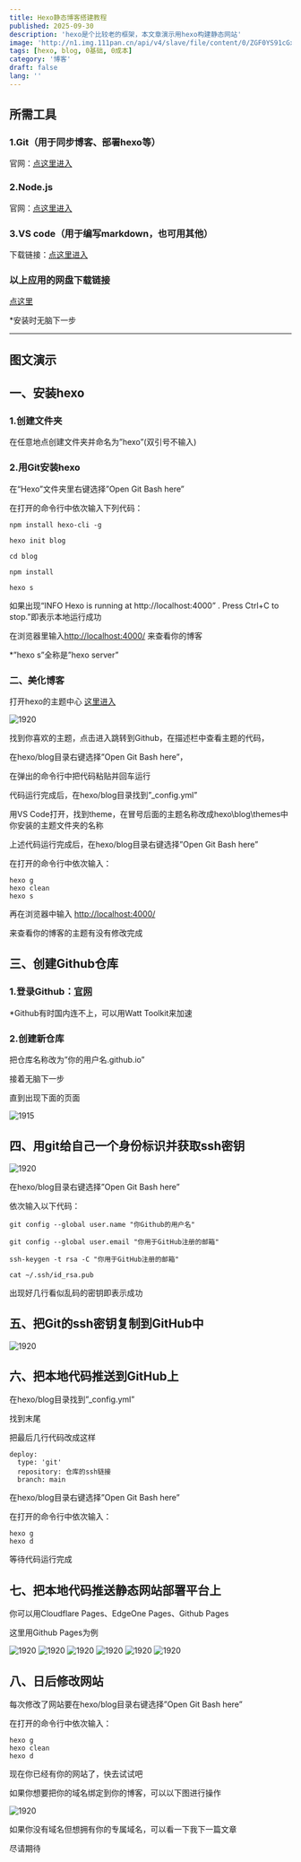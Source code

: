 ```yaml
---
title: Hexo静态博客搭建教程
published: 2025-09-30
description: 'hexo是个比较老的框架，本文章演示用hexo构建静态网站'
image: 'http://n1.img.111pan.cn/api/v4/slave/file/content/0/ZGF0YS91cGxvYWRzLzE0LzAxIEhleG_pnZnmgIHljZrlrqLmkK3lu7rmlZnnqIsvODNlYTFiZjEtYjY2Yy00ZmNlLTk3YWYtMzI0ZTIwMjUyYmVkXzEtMC5wbmc=/0/1-0.png?sign=UL9UNcfDKPDYyCpHk_8Tjyc2obvwjc44Co2uODvM1kA%3D%3A1759574735'
tags: [hexo, blog, 0基础, 0成本]
category: '博客'
draft: false
lang: ''
---
```

## 所需工具

### 1.Git（用于同步博客、部署hexo等）
官网：[点这里进入](https://git-scm.com/)

### 2.Node.js
官网：[点这里进入](https://nodejs.org/zh-cn/)

### 3.VS code（用于编写markdown，也可用其他）
下载链接：[点这里进入](https://code.visualstudio.com/download)

### 以上应用的网盘下载链接
[点这里](https://share.feijipan.com/s/bKXXDuu0)

*安装时无脑下一步
_________

## 图文演示
## 一、安装hexo

### 1.创建文件夹

在任意地点创建文件夹并命名为”hexo”(双引号不输入)

### 2.用Git安装hexo

在“Hexo”文件夹里右键选择”Open Git Bash here”

在打开的命令行中依次输入下列代码：

```
npm install hexo-cli -g

hexo init blog

cd blog

npm install

hexo s
```

如果出现“INFO Hexo is running at http://localhost:4000” . Press Ctrl+C to stop.”即表示本地运行成功

在浏览器里输入[http://localhost:4000/](http://localhost:4000) 来查看你的博客

*”hexo s”全称是”hexo server”

### 二、美化博客

打开hexo的主题中心 [这里进入](https://hexo.io/themes/)

<img src="http://n1.img.111pan.cn/api/v4/slave/file/content/0/ZGF0YS91cGxvYWRzLzE0LzAxIEhleG_pnZnmgIHljZrlrqLmkK3lu7rmlZnnqIsvZjgyZDAyZjQtNjUzYi00OTYyLTlmMTItYjRiMzAzMDU3ODc0XzEtMS53ZWJw/0/1-1.webp?sign=znXU9cAq_giKDbSbbM69MaxspjtL-FbsBPp-EgAlopQ%3D%3A1759574775" alt="1920" title="869">

找到你喜欢的主题，点击进入跳转到Github，在描述栏中查看主题的代码，

在hexo/blog目录右键选择”Open Git Bash here”，

在弹出的命令行中把代码粘贴并回车运行

代码运行完成后，在hexo/blog目录找到”_config.yml”

用VS Code打开，找到theme，在冒号后面的主题名称改成hexo\blog\themes中你安装的主题文件夹的名称

上述代码运行完成后，在hexo/blog目录右键选择”Open Git Bash here”

在打开的命令行中依次输入：

```
hexo g
hexo clean
hexo s
```

再在浏览器中输入 [http://localhost:4000/](http://localhost:4000/)

来查看你的博客的主题有没有修改完成

## 三、创建Github仓库

### 1.登录Github：[官网](https://github.com)

*Github有时国内连不上，可以用Watt Toolkit来加速

### 2.创建新仓库

把仓库名称改为”你的用户名.github.io”

接着无脑下一步

直到出现下面的页面

<img src="http://n1.img.111pan.cn/api/v4/slave/file/content/0/ZGF0YS91cGxvYWRzLzE0LzAxIEhleG_pnZnmgIHljZrlrqLmkK3lu7rmlZnnqIsvY2FiZmFiYTAtYzRhYS00YmI0LThiYWItN2Q0Yzg5YzJkYzBkXzEtMi53ZWJw/0/1-2.webp?sign=TxQPRkvAk9vA65-7xdUZbMXpTJLNQ9hOhZ7F77QMg0s%3D%3A1759574798" alt="1915" title="693">

## 四、用git给自己一个身份标识并获取ssh密钥

<img src="http://n1.img.111pan.cn/api/v4/slave/file/content/0/ZGF0YS91cGxvYWRzLzE0LzAxIEhleG_pnZnmgIHljZrlrqLmkK3lu7rmlZnnqIsvYzliYTE3YzktNDliZi00YzYzLWJkYTItN2UxNjczOTE1N2I4XzEtMy53ZWJw/0/1-3.webp?sign=rxAV5pdAXHARqgzlvlqzmRCSVd1iwvj_FriQcExzXws%3D%3A1759574798" alt="1920" title="869">

在hexo/blog目录右键选择”Open Git Bash here”

依次输入以下代码：

```
git config --global user.name "你Github的用户名"

git config --global user.email "你用于GitHub注册的邮箱"

ssh-keygen -t rsa -C "你用于GitHub注册的邮箱"

cat ~/.ssh/id_rsa.pub
```

出现好几行看似乱码的密钥即表示成功

## 五、把Git的ssh密钥复制到GitHub中

<img src="http://n1.img.111pan.cn/api/v4/slave/file/content/0/ZGF0YS91cGxvYWRzLzE0LzAxIEhleG_pnZnmgIHljZrlrqLmkK3lu7rmlZnnqIsvMzIzYmQ2OTEtNjdhNy00MjU0LTliOGYtMTRiOWEwOTlkNWQ0XzEtNC53ZWJw/0/1-4.webp?sign=O1ubbQ1BIdZz5o5wKgUifF7-x0Msf5fBmdB6sz5ctSU%3D%3A1759574829" alt="1920" title="869">

## 六、把本地代码推送到GitHub上

在hexo/blog目录找到”_config.yml”

找到末尾

把最后几行代码改成这样

```
deploy:
  type: 'git'
  repository: 仓库的ssh链接
  branch: main
```

在hexo/blog目录右键选择”Open Git Bash here”

在打开的命令行中依次输入：

```
hexo g
hexo d
```

等待代码运行完成

## 七、把本地代码推送静态网站部署平台上

你可以用Cloudflare Pages、EdgeOne Pages、Github Pages

这里用Github Pages为例

<img src="http://n1.img.111pan.cn/api/v4/slave/file/content/0/ZGF0YS91cGxvYWRzLzE0LzAxIEhleG_pnZnmgIHljZrlrqLmkK3lu7rmlZnnqIsvNzRiMTQ5ZTEtZjQ0Ni00NzMxLTk2OTctOTM1ODZjNzdkZjBhXzEtNS53ZWJw/0/1-5.webp?sign=xIB7s_d4iKnHo9K3O94mPFzvkn68RjzWEUcBd5MZj1I%3D%3A1759574896" alt="1920" title="869">

<img src="http://n1.img.111pan.cn/api/v4/slave/file/content/0/ZGF0YS91cGxvYWRzLzE0LzAxIEhleG_pnZnmgIHljZrlrqLmkK3lu7rmlZnnqIsvNzc4N2E1ZjAtZDNkOC00NWIzLWI3ODEtOTEwZTI1NzQ0OTRlXzEtNi53ZWJw/0/1-6.webp?sign=y244Z4dzUIXFCdI-4tyQtr2o2XnwXjz0GseiiKlhvWM%3D%3A1759574921" alt="1920" title="869">

<img src="http://n1.img.111pan.cn/api/v4/slave/file/content/0/ZGF0YS91cGxvYWRzLzE0LzAxIEhleG_pnZnmgIHljZrlrqLmkK3lu7rmlZnnqIsvYTM5NDIzNmYtYjc0ZC00OWFiLTlkMGQtMGQ3MGNmZjU4Y2UxXzEtNy53ZWJw/0/1-7.webp?sign=tb97ksAl0V9Mg9bwtDgGvO-1EflIKbFRurIQQG33QGA%3D%3A1759574829" alt="1920" title="869">

<img src="http://n1.img.111pan.cn/api/v4/slave/file/content/0/ZGF0YS91cGxvYWRzLzE0LzAxIEhleG_pnZnmgIHljZrlrqLmkK3lu7rmlZnnqIsvYTFkOGU3ZmMtZTU5MC00Y2FjLWI4MTktYWU2MGFlNDA0NjRiXzEtOC53ZWJw/0/1-8.webp?sign=FBlJe4QJXCl2uHdOg5C8TWIv5pyb7O-dpRZC6_V_pOE%3D%3A1759574896" alt="1920" title="869">

<img src="http://n1.img.111pan.cn/api/v4/slave/file/content/0/ZGF0YS91cGxvYWRzLzE0LzAxIEhleG_pnZnmgIHljZrlrqLmkK3lu7rmlZnnqIsvNjZhOGIyZjYtYTMzNC00NWNlLTg5MjQtYTZhYmJmNTU0OWQ4XzEtOS53ZWJw/0/1-9.webp?sign=jyuyxFYjs6iSmdun4mVp117Pp3LIPjCMSIFwwUUsnmE%3D%3A1759574735" alt="1920" title="869">

<img src="http://n1.img.111pan.cn/api/v4/slave/file/content/0/ZGF0YS91cGxvYWRzLzE0LzAxIEhleG_pnZnmgIHljZrlrqLmkK3lu7rmlZnnqIsvZGFhMzA5MDktNjZmNS00MzllLThiOTItZTdlZjM1ZGJiNGMwXzEtMTAud2VicA==/0/1-10.webp?sign=qlYxlRDDCJCQTBhrucBCOejmKT-nnx5Rgx8jFFgpNko%3D%3A1759574735" alt="1920" title="869">

## 八、日后修改网站

每次修改了网站要在hexo/blog目录右键选择”Open Git Bash here”

在打开的命令行中依次输入：


```
hexo g
hexo clean
hexo d
```

现在你已经有你的网站了，快去试试吧

如果你想要把你的域名绑定到你的博客，可以以下图进行操作

<img src="http://n1.img.111pan.cn/api/v4/slave/file/content/0/ZGF0YS91cGxvYWRzLzE0LzAxIEhleG_pnZnmgIHljZrlrqLmkK3lu7rmlZnnqIsvZjliZWNlOTAtYTIzYS00NTdmLWJmMTctMDQ1NDU2ZWU2MmRkXzEtMTEud2VicA==/0/1-11.webp?sign=E0DBs0JWYLW64SoeQQT3fZSvRPbcLKRAwX9haBGLNLk%3D%3A1759574775p" alt="1920" title="869">

如果你没有域名但想拥有你的专属域名，可以看一下我下一篇文章

尽请期待